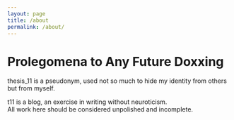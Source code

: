 ```yaml
---
layout: page
title: /about
permalink: /about/
---
```


# Prolegomena to Any Future Doxxing<br />

thesis_11 is a pseudonym, used not so much to hide my identity from others but from myself.<br />

t11 is a blog, an exercise in writing without neuroticism.<br />
All work here should be considered unpolished and incomplete.
